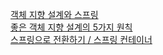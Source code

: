 [객체 지향 설계와 스프링](https://kihyunhong.tistory.com/143)  
[좋은 객체 지향 설계의 5가지 원칙](https://kihyunhong.tistory.com/144)  
[스프링으로 전환하기 / 스프링 컨테이너](https://kihyunhong.tistory.com/146)
